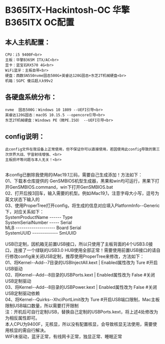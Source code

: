 B365ITX-Hackintosh-OC 华擎B365ITX OC配置
===
本人主机配置：
------------
	CPU：i5 9400F<br>
	主板：华擎B365M ITX/AC<br>
	显卡：蓝宝石RX570 4G<br>
	WiFi蓝牙：主板自带<br>
	硬盘：西数SN550nvme固态500G+英睿达120G固态+东芝2T机械硬盘<br>
	机箱：SGPC 傻瓜超人k99v2

各硬盘系统分布：<br>
------------
	nvme  固态500G：Windows 10 1809 --UEFI引导<br>
	英睿达120G固态：macOS 10.15.5 --opencore引导<br>
	东芝2T机械硬盘：Windows PE（微PE.ISO） --UEFI引导<br>

config说明：<br>
------------
	此config文件在我设备上正常使用，但不保证你可以直接使用，若因使用此config导致的第三次世界大战、宇宙射线增强、<br>
	主板损坏等问题与本人无关！<br>
<br>
	本config已删除我使用的iMac19.1三码，需要自己生成添加！方法如下：<br>
		01、下载本仓库提供的 GenSMBIOS机型生成器，黑果和win均可运行，黑果下打开GenSMBIOS.command，win下打开GenSMBIOS.bat<br>
		02、打开后按3回车，输入需要的机型。例如iMac19,1，注意字母大小写，逗号为英文状态下输入的<br>
		03、使用ProperTree打开config，将生成的信息对应填入PlatformInfo--Generic下，对应关系如下：<br>
			SystemProductName ------ Type<br>
			SystemSerialNumber ----- Serial<br>
			MLB -------------------- Board Serial<br>
			SystemUUID ------------- SmUUID<br>
<br>
	USB已定制，因机箱无前置USB接口，所以只使用了主板背面的4个USB3.0接口，连接了一个绿联的USB3.0 HUB使用全部正常！需要使用前置USB接口的请自行修改config来关闭USB定制，推荐使用ProperTree来修改，方法如下：<br>
		01、将Kernel--Add--7目录的USBInjectAll.kext  |  Enabled属性改为 Ture  #开启USB驱动<br>
		02、将Kernel--Add--8目录的USBPorts.kext  |  Enabled属性改为 False  #关闭USB定制驱动<br>
		03、将Kernel--Add--8目录的USBPower.kext  |  Enabled属性改为 False  #关闭USB定制驱动依赖<br>
		04、将Kernel--Quirks--XhciPortLimit改为 Ture  #开启USB端口限制，Mac主板限制USB端口数量，所以需要打开限制<br>
		注：开机后可自行定制USB，替换自己定制的USBPorts.kext，将上述4处修改为为相反属性即可。
<br>
	本人CPU为9400F，无核显，所以没有配置核显，会导致核显无法使用，需要使用核显的需自行解决。<br>
	WIFI未驱动，蓝牙正常，有线网卡正常，独显正常、睡眠正常<br>
	